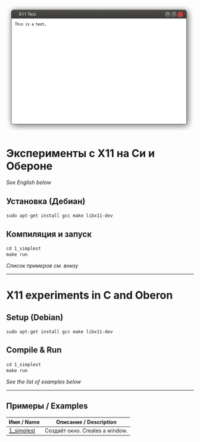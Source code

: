 ![X11 program in C screenshot](screenshot.png)

# Эксперименты с X11 на Си и Обероне

*See English below*

## Установка (Дебиан)
```
sudo apt-get install gcc make libx11-dev
```

## Компиляция и запуск
```
cd 1_simplest
make run
```

*Список примеров см. внизу*

-----------

# X11 experiments in C and Oberon

## Setup (Debian)
```
sudo apt-get install gcc make libx11-dev
```

## Compile & Run
```
cd 1_simplest
make run
```

*See the list of examples below*

-----------

## Примеры / Examples

| Имя / Name | Описание / Description |
| --------- | ----------- |
| [1\_simplest](1_simplest/simplest.c) | Создаёт окно. Creates a window. |
